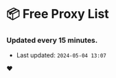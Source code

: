 # :package: Free Proxy List
### Updated every 15 minutes.

- Last updated: `2024-05-04 13:07`

:heart:
